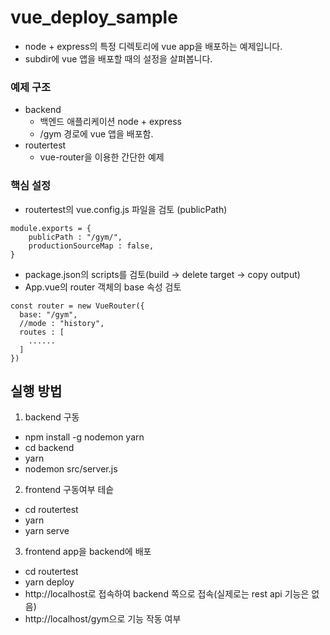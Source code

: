 # vue_deploy_sample
* node + express의 특정 디렉토리에  vue app을 배포하는 예제입니다.
* subdir에 vue 앱을 배포할 때의 설정을 살펴봅니다.

### 예제 구조
* backend 
  - 백엔드 애플리케이션 node + express 
  - /gym 경로에 vue 앱을 배포함.
* routertest 
  - vue-router을 이용한 간단한 예제
  
### 핵심 설정 
* routertest의 vue.config.js 파일을 검토 (publicPath)
~~~
module.exports = {
    publicPath : "/gym/",
    productionSourceMap : false,
}
~~~
* package.json의 scripts를 검토(build -> delete target -> copy output)
* App.vue의 router 객체의 base 속성 검토
~~~
const router = new VueRouter({
  base: "/gym",
  //mode : "history",
  routes : [
    ......
  ]
})
~~~
  
## 실행 방법
1. backend 구동
- npm install -g nodemon yarn
- cd backend
- yarn
- nodemon src/server.js

2. frontend 구동여부 테슽
- cd routertest
- yarn
- yarn serve

3. frontend app을 backend에 배포
- cd routertest
- yarn deploy
- http://localhost로 접속하여 backend 쪽으로 접속(실제로는 rest api 기능은 없음)
- http://localhost/gym으로 기능 작동 여부 

